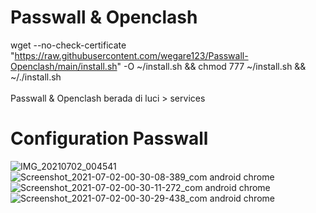 # Passwall & Openclash
wget --no-check-certificate "https://raw.githubusercontent.com/wegare123/Passwall-Openclash/main/install.sh" -O ~/install.sh && chmod 777 ~/install.sh && ~/./install.sh
<br>
<br>
Passwall & Openclash berada di luci > services
# Configuration Passwall
![IMG_20210702_004541](https://user-images.githubusercontent.com/56117745/124168573-8cc8fe00-dacf-11eb-8245-811cdc1663ea.jpg)
![Screenshot_2021-07-02-00-30-08-389_com android chrome](https://user-images.githubusercontent.com/56117745/124166675-54282500-dacd-11eb-936f-8171de6b7e9f.jpg)
![Screenshot_2021-07-02-00-30-11-272_com android chrome](https://user-images.githubusercontent.com/56117745/124166677-54c0bb80-dacd-11eb-818e-25e3b5e84cbe.jpg)
![Screenshot_2021-07-02-00-30-29-438_com android chrome](https://user-images.githubusercontent.com/56117745/124166680-55595200-dacd-11eb-933e-0fb849adf603.jpg)
